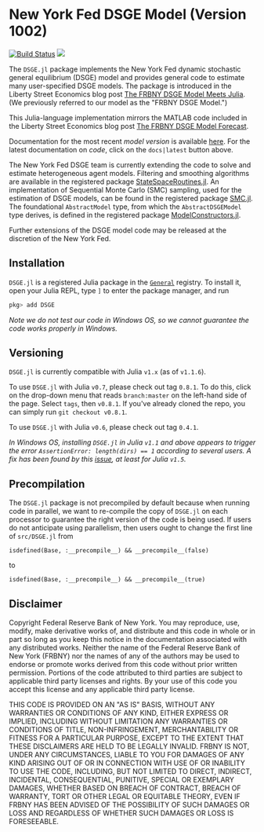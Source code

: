# New York Fed DSGE Model (Version 1002)
[![Build Status](https://travis-ci.org/FRBNY-DSGE/DSGE.jl.svg)](https://travis-ci.org/FRBNY-DSGE/DSGE.jl)
[![](https://img.shields.io/badge/docs-latest-blue.svg)](https://frbny-dsge.github.io/DSGE.jl/latest)

The `DSGE.jl` package implements the New York Fed dynamic stochastic general equilibrium (DSGE) model and provides general code to estimate many user-specified DSGE models. The package is introduced in the Liberty Street Economics blog post
[The FRBNY DSGE Model Meets Julia](http://libertystreeteconomics.newyorkfed.org/2015/12/the-frbny-dsge-model-meets-julia.html).
(We previously referred to our model as the "FRBNY DSGE Model.")

This Julia-language implementation mirrors the MATLAB code included in the
Liberty Street Economics blog post
[The FRBNY DSGE Model Forecast](http://libertystreeteconomics.newyorkfed.org/2015/05/the-frbny-dsge-model-forecast-april-2015.html).

Documentation for the most recent *model version* is available [here](https://github.com/FRBNY-DSGE/DSGE.jl/blob/master/docs/DSGE_Model_Documentation_1002.pdf). For the latest documentation on *code*, click on the `docs|latest` button above.

The New York Fed DSGE team is currently extending the code to solve and estimate heterogeneous agent models. Filtering and smoothing algorithms are available in the registered package [StateSpaceRoutines.jl](https://github.com/FRBNY-DSGE/StateSpaceRoutines.jl).
An implementation of Sequential Monte Carlo (SMC) sampling, used for the estimation of DSGE models, can be found in the registered package [SMC.jl](https://github.com/FRBNY-DSGE/SMC.jl). The foundational `AbstractModel` type, from which the `AbstractDSGEModel` type derives, is defined in the registered package [ModelConstructors.jl](https://github.com/FRBNY-DSGE/ModelConstructors.jl).

Further extensions of the DSGE model code may be released at the discretion of the New York Fed.

## Installation

`DSGE.jl` is a registered Julia package in the [`General`](https://github.com/JuliaRegistries/General) registry. To install it, open your Julia REPL, type `]` to enter the package manager, and run

```julia
pkg> add DSGE
```

*Note we do not test our code in Windows OS, so we cannot guarantee the code works properly in Windows.*

## Versioning

`DSGE.jl` is currently compatible with Julia `v1.x` (as of `v1.1.6`).

To use `DSGE.jl` with Julia `v0.7`, please check out tag `0.8.1`. To do this, click on the drop-down menu that reads `branch:master` on the left-hand side of the page. Select `tags`, then `v0.8.1`.  If you've already cloned the repo, you can simply run `git checkout v0.8.1`.

To use `DSGE.jl` with Julia `v0.6`, please check out tag `0.4.1`.

*In Windows OS, installing `DSGE.jl` in Julia `v1.1` and above appears to trigger the error `AssertionError: length(dirs) == 1` according to several users. A fix has been found by this [issue](https://github.com/FRBNY-DSGE/DSGE.jl/issues/100), at least for Julia `v1.5`.*

## Precompilation

The `DSGE.jl` package is not precompiled by default because when running code in parallel, we want to re-compile
the copy of `DSGE.jl` on each processor to guarantee the right version of the code is being used. If users do not
anticipate using parallelism, then users ought to change the first line of `src/DSGE.jl` from

```
isdefined(Base, :__precompile__) && __precompile__(false)
```

to

```
isdefined(Base, :__precompile__) && __precompile__(true)
```

Disclaimer
------
Copyright Federal Reserve Bank of New York. You may reproduce, use, modify, make derivative works of, and distribute and this code in whole or in part so long as you keep this notice in the documentation associated with any distributed works. Neither the name of the Federal Reserve Bank of New York (FRBNY) nor the names of any of the authors may be used to endorse or promote works derived from this code without prior written permission. Portions of the code attributed to third parties are subject to applicable third party licenses and rights. By your use of this code you accept this license and any applicable third party license.

THIS CODE IS PROVIDED ON AN "AS IS" BASIS, WITHOUT ANY WARRANTIES OR CONDITIONS OF ANY KIND, EITHER EXPRESS OR IMPLIED, INCLUDING WITHOUT LIMITATION ANY WARRANTIES OR CONDITIONS OF TITLE, NON-INFRINGEMENT, MERCHANTABILITY OR FITNESS FOR A PARTICULAR PURPOSE, EXCEPT TO THE EXTENT THAT THESE DISCLAIMERS ARE HELD TO BE LEGALLY INVALID. FRBNY IS NOT, UNDER ANY CIRCUMSTANCES, LIABLE TO YOU FOR DAMAGES OF ANY KIND ARISING OUT OF OR IN CONNECTION WITH USE OF OR INABILITY TO USE THE CODE, INCLUDING, BUT NOT LIMITED TO DIRECT, INDIRECT, INCIDENTAL, CONSEQUENTIAL, PUNITIVE, SPECIAL OR EXEMPLARY DAMAGES, WHETHER BASED ON BREACH OF CONTRACT, BREACH OF WARRANTY, TORT OR OTHER LEGAL OR EQUITABLE THEORY, EVEN IF FRBNY HAS BEEN ADVISED OF THE POSSIBILITY OF SUCH DAMAGES OR LOSS AND REGARDLESS OF WHETHER SUCH DAMAGES OR LOSS IS FORESEEABLE.

